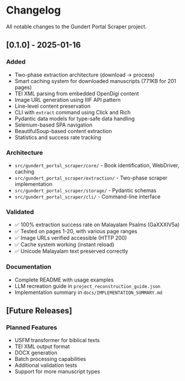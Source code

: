 # Changelog

All notable changes to the Gundert Portal Scraper project.

## [0.1.0] - 2025-01-16

### Added
- Two-phase extraction architecture (download → process)
- Smart caching system for downloaded manuscripts (771KB for 201 pages)
- TEI XML parsing from embedded OpenDigi content
- Image URL generation using IIIF API pattern
- Line-level content preservation
- CLI with `extract` command using Click and Rich
- Pydantic data models for type-safe data handling
- Selenium-based SPA navigation
- BeautifulSoup-based content extraction
- Statistics and success rate tracking

### Architecture
- `src/gundert_portal_scraper/core/` - Book identification, WebDriver, caching
- `src/gundert_portal_scraper/extraction/` - Two-phase scraper implementation
- `src/gundert_portal_scraper/storage/` - Pydantic schemas
- `src/gundert_portal_scraper/cli/` - Command-line interface

### Validated
- ✅ 100% extraction success rate on Malayalam Psalms (GaXXXIV5a)
- ✅ Tested on pages 1-20, with various page ranges
- ✅ Image URLs verified accessible (HTTP 200)
- ✅ Cache system working (instant reload)
- ✅ Unicode Malayalam text preserved correctly

### Documentation
- Complete README with usage examples
- LLM recreation guide in `project_reconstruction_guide.json`
- Implementation summary in `docs/IMPLEMENTATION_SUMMARY.md`

## [Future Releases]

### Planned Features
- USFM transformer for biblical texts
- TEI XML output format
- DOCX generation
- Batch processing capabilities
- Additional validation tests
- Support for more manuscript types
